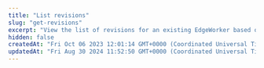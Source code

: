 ```yaml
---
title: "List revisions"
slug: "get-revisions"
excerpt: "View the list of revisions for an existing EdgeWorker based on ID. You can limit the results to a specific version or activation. To learn more about Flexible Composition, refer to the [EdgeWorkers guide](flexible-composition.md)."
hidden: false
createdAt: "Fri Oct 06 2023 12:01:14 GMT+0000 (Coordinated Universal Time)"
updatedAt: "Fri Aug 30 2024 11:52:50 GMT+0000 (Coordinated Universal Time)"
---
```

